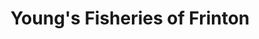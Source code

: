 ---
title: "Young's Fisheries of Frinton"
url: /frinton-on-sea/youngs-fisheries-of-frinton/
shop: Fisch
---